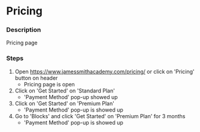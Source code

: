 # Pricing

### Description

Pricing page

### Steps
1. Open https://www.jamessmithacademy.com/pricing/ or click on 'Pricing' button on header
    * Pricing page is open
2. Click on 'Get Started' on 'Standard Plan'
    * 'Payment Method' pop-up showed up
3. Click on 'Get Started' on 'Premium Plan'
    * 'Payment Method' pop-up is showed up
4. Go to 'Blocks' and  click 'Get Started' on 'Premium Plan' for 3 months
    * 'Payment Method' pop-up is showed up
